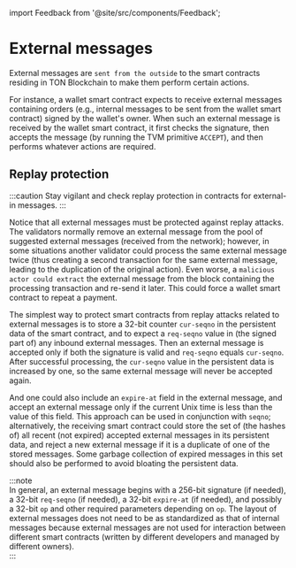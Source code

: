 import Feedback from '@site/src/components/Feedback';

# External messages

External messages are `sent from the outside` to the smart contracts residing in TON Blockchain to make them perform certain actions.

For instance, a wallet smart contract expects to receive external messages containing orders (e.g., internal messages to be sent from the wallet smart contract) signed by the wallet's owner. When such an external message is received by the wallet smart contract, it first checks the signature, then accepts the message (by running the TVM primitive `ACCEPT`), and then performs whatever actions are required.

## Replay protection

:::caution
Stay vigilant and check replay protection in contracts for external-in messages.
:::

Notice that all external messages must be protected against replay attacks. The validators normally remove an external message from the pool of suggested external messages (received from the network); however, in some situations another validator could process the same external message twice (thus creating a second transaction for the same external message, leading to the duplication of the original action). Even worse, a `malicious actor could extract` the external message from the block containing the processing transaction and re-send it later. This could force a wallet smart contract to repeat a payment.

The simplest way to protect smart contracts from replay attacks related to external messages is to store a 32-bit counter `cur-seqno` in the persistent data of the smart contract, and to expect a `req-seqno` value in (the signed part of) any inbound external messages. Then an external message is accepted only if both the signature is valid and `req-seqno` equals `cur-seqno`. After successful processing, the `cur-seqno` value in the persistent data is increased by one, so the same external message will never be accepted again.

And one could also include an `expire-at` field in the external message, and accept an external message only if the current Unix time is less than the value of this field. This approach can be used in conjunction with `seqno`; alternatively, the receiving smart contract could store the set of (the hashes of) all recent (not expired) accepted external messages in its persistent data, and reject a new external message if it is a duplicate of one of the stored messages. Some garbage collection of expired messages in this set should also be performed to avoid bloating the persistent data.

:::note\
In general, an external message begins with a 256-bit signature (if needed), a 32-bit `req-seqno` (if needed), a 32-bit `expire-at` (if needed), and possibly a 32-bit `op` and other required parameters depending on `op`. The layout of external messages does not need to be as standardized as that of internal messages because external messages are not used for interaction between different smart contracts (written by different developers and managed by different owners).\
:::

<Feedback />

